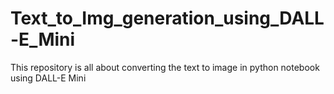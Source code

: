 # Text_to_Img_generation_using_DALL-E_Mini
This repository is all about converting the text to image in python notebook using DALL-E Mini
